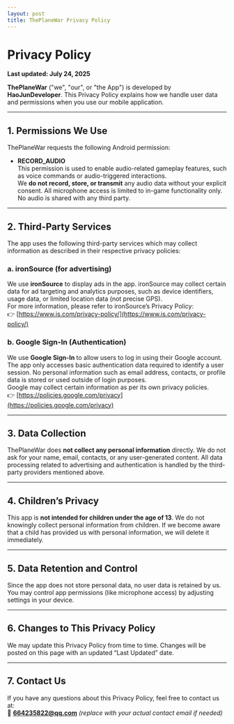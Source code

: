 ```yaml
---
layout: post
title: ThePlaneWar Privacy Policy
---
```

# Privacy Policy

**Last updated: July 24, 2025**

**ThePlaneWar** ("we", "our", or "the App") is developed by **HaoJunDeveloper**. This Privacy Policy explains how we handle user data and permissions when you use our mobile application.

---

## 1. Permissions We Use

ThePlaneWar requests the following Android permission:

- **RECORD_AUDIO**  
  This permission is used to enable audio-related gameplay features, such as voice commands or audio-triggered interactions.  
  We **do not record, store, or transmit** any audio data without your explicit consent. All microphone access is limited to in-game functionality only. No audio is shared with any third party.

---

## 2. Third-Party Services

The app uses the following third-party services which may collect information as described in their respective privacy policies:

### a. ironSource (for advertising)

We use **ironSource** to display ads in the app. ironSource may collect certain data for ad targeting and analytics purposes, such as device identifiers, usage data, or limited location data (not precise GPS).  
For more information, please refer to ironSource’s Privacy Policy:  
👉 [https://www.is.com/privacy-policy/](https://www.is.com/privacy-policy/)

### b. Google Sign-In (Authentication)

We use **Google Sign-In** to allow users to log in using their Google account. The app only accesses basic authentication data required to identify a user session. No personal information such as email address, contacts, or profile data is stored or used outside of login purposes.  
Google may collect certain information as per its own privacy policies.  
👉 [https://policies.google.com/privacy](https://policies.google.com/privacy)

---

## 3. Data Collection

ThePlaneWar does **not collect any personal information** directly. We do not ask for your name, email, contacts, or any user-generated content. All data processing related to advertising and authentication is handled by the third-party providers mentioned above.

---

## 4. Children’s Privacy

This app is **not intended for children under the age of 13**. We do not knowingly collect personal information from children. If we become aware that a child has provided us with personal information, we will delete it immediately.

---

## 5. Data Retention and Control

Since the app does not store personal data, no user data is retained by us. You may control app permissions (like microphone access) by adjusting settings in your device.

---

## 6. Changes to This Privacy Policy

We may update this Privacy Policy from time to time. Changes will be posted on this page with an updated “Last Updated” date.

---

## 7. Contact Us

If you have any questions about this Privacy Policy, feel free to contact us at:  
📧 **664235822@qq.com** *(replace with your actual contact email if needed)*
